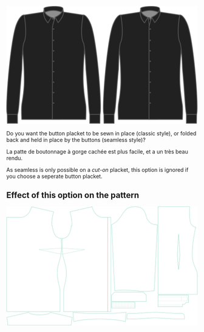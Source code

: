 ![Style de patte de boutonnage](buttonplacketstyle.svg)

Do you want the button placket to be sewn in place (classic style), or folded back and held in place by the buttons (seamless style)?

<Tip>

La patte de boutonnage à gorge cachée est plus facile, et a un très beau rendu.

</Tip>

<Note>

As seamless is only possible on a *cut-on* placket, this option is ignored if you choose a seperate button placket.

</Note>

## Effect of this option on the pattern
![This image shows the effect of this option by superimposing several variants that have a different value for this option](simone_buttonplacketstyle_sample.svg "Effect of this option on the pattern")